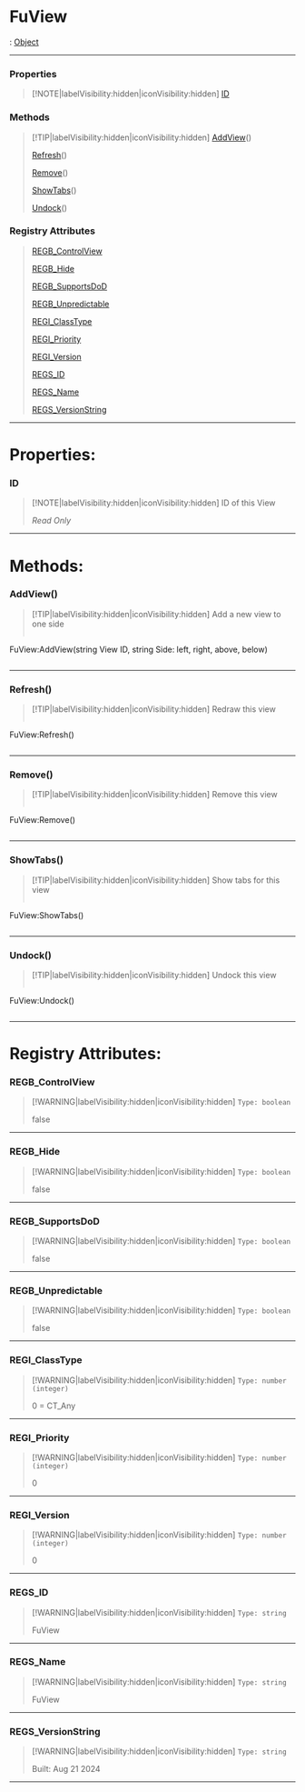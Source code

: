 # FuView
 : [Object](Object.md)
___
### Properties  
> [!NOTE|labelVisibility:hidden|iconVisibility:hidden]
> [ID](#ID)
>
### Methods  
> [!TIP|labelVisibility:hidden|iconVisibility:hidden]
> [AddView](#AddView)()
>
> [Refresh](#Refresh)()
>
> [Remove](#Remove)()
>
> [ShowTabs](#ShowTabs)()
>
> [Undock](#Undock)()
>
### Registry Attributes
> [REGB_ControlView](#REGB_ControlView)
>
> [REGB_Hide](#REGB_Hide)
>
> [REGB_SupportsDoD](#REGB_SupportsDoD)
>
> [REGB_Unpredictable](#REGB_Unpredictable)
>
> [REGI_ClassType](#REGI_ClassType)
>
> [REGI_Priority](#REGI_Priority)
>
> [REGI_Version](#REGI_Version)
>
> [REGS_ID](#REGS_ID)
>
> [REGS_Name](#REGS_Name)
>
> [REGS_VersionString](#REGS_VersionString)
>
___

# Properties: <!-- {docsify-ignore} -->

### ID
> [!NOTE|labelVisibility:hidden|iconVisibility:hidden]
> ID of this View
>
> *<span class="read_only">Read Only</span>*
>
___


# Methods: <!-- {docsify-ignore} -->

### AddView()
> [!TIP|labelVisibility:hidden|iconVisibility:hidden]
> Add a new view to one side
>
> ```php
 FuView:AddView(string View ID, string Side: left, right, above, below)
> ```
>
___

### Refresh()
> [!TIP|labelVisibility:hidden|iconVisibility:hidden]
> Redraw this view
>
> ```php
 FuView:Refresh()
> ```
>
___

### Remove()
> [!TIP|labelVisibility:hidden|iconVisibility:hidden]
> Remove this view
>
> ```php
 FuView:Remove()
> ```
>
___

### ShowTabs()
> [!TIP|labelVisibility:hidden|iconVisibility:hidden]
> Show tabs for this view
>
> ```php
 FuView:ShowTabs()
> ```
>
___

### Undock()
> [!TIP|labelVisibility:hidden|iconVisibility:hidden]
> Undock this view
>
> ```php
 FuView:Undock()
> ```
>
___


# Registry Attributes: <!-- {docsify-ignore} -->

### REGB_ControlView
> [!WARNING|labelVisibility:hidden|iconVisibility:hidden]
> `Type: boolean`
>
> false
>
___

### REGB_Hide
> [!WARNING|labelVisibility:hidden|iconVisibility:hidden]
> `Type: boolean`
>
> false
>
___

### REGB_SupportsDoD
> [!WARNING|labelVisibility:hidden|iconVisibility:hidden]
> `Type: boolean`
>
> false
>
___

### REGB_Unpredictable
> [!WARNING|labelVisibility:hidden|iconVisibility:hidden]
> `Type: boolean`
>
> false
>
___

### REGI_ClassType
> [!WARNING|labelVisibility:hidden|iconVisibility:hidden]
> `Type: number (integer)`
>
> 0 = CT_Any
>
___

### REGI_Priority
> [!WARNING|labelVisibility:hidden|iconVisibility:hidden]
> `Type: number (integer)`
>
> 0
>
___

### REGI_Version
> [!WARNING|labelVisibility:hidden|iconVisibility:hidden]
> `Type: number (integer)`
>
> 0
>
___

### REGS_ID
> [!WARNING|labelVisibility:hidden|iconVisibility:hidden]
> `Type: string`
>
> FuView
>
___

### REGS_Name
> [!WARNING|labelVisibility:hidden|iconVisibility:hidden]
> `Type: string`
>
> FuView
>
___

### REGS_VersionString
> [!WARNING|labelVisibility:hidden|iconVisibility:hidden]
> `Type: string`
>
> Built: Aug 21 2024
>
___


